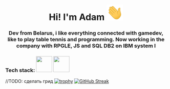 <h1 align="center"> Hi! I'm Adam <img src="https://github.com/TryToCompile/TryToCompile/blob/main/gifs/Hi.gif" height="50"></h1>
<h3 align="center">  Dev from Belarus, i like everything connected with gamedev, like to play table tennis and programming. Now working in the company with RPGLE, JS and SQL DB2 on IBM system I</h3>

<h3 align="left">Tech stack: <img height="50" width="50" src="https://unpkg.com/simple-icons@v7/icons/dotnet.svg" />  <img height="50" width="50" src="https://unpkg.com/simple-icons@v7/icons/javascript.svg" /> </h3>

//TODO: сделать грид
[![trophy](https://github-profile-trophy.vercel.app/?username=TryToCompile&theme=dracula&row=3&column=4)](https://github.com/ryo-ma/github-profile-trophy)
[![GitHub Streak](https://github-readme-streak-stats.herokuapp.com/?user=TryToCompile&theme=tokyonight_duo)](https://git.io/streak-stats)

<!--
**TryToCompile/TryToCompile** is a ✨ _special_ ✨ repository because its `README.md` (this file) appears on your GitHub profile.

Here are some ideas to get you started:

- 🔭 I’m currently working on ...
- 🌱 I’m currently learning ...
- 👯 I’m looking to collaborate on ...
- 🤔 I’m looking for help with ...
- 💬 Ask me about ...
- 📫 How to reach me: ...
- 😄 Pronouns: ...
- ⚡ Fun fact: ...
-->
